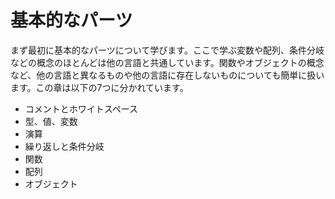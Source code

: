 # 基本的なパーツ
まず最初に基本的なパーツについて学びます。ここで学ぶ変数や配列、条件分岐などの概念のほとんどは他の言語と共通しています。関数やオブジェクトの概念など、他の言語と異なるものや他の言語に存在しないものについても簡単に扱います。この章は以下の7つに分かれています。

* コメントとホワイトスペース
* 型、値、変数
* 演算
* 繰り返しと条件分岐
* 関数
* 配列
* オブジェクト
